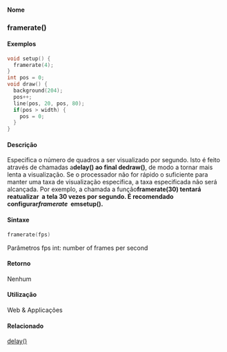 
#### Nome
### framerate()

#### Exemplos

```pde
void setup() { 
  framerate(4); 
} 
int pos = 0; 
void draw() { 
  background(204); 
  pos++; 
  line(pos, 20, pos, 80); 
  if(pos > width) { 
    pos = 0; 
  } 
} 

```

#### Descrição
Especifica o número de quadros a ser visualizado por segundo. Isto é feito através de chamadas a**delay() **ao final de**draw()**,
de modo a tornar mais lenta a visualização. Se o
processador não for rápido o suficiente para manter uma
taxa de visualização específica, a taxa
especificada não será alcançada. Por exemplo, a
chamada a função**framerate(30) **tentará reatualizar  a tela 30 vezes por segundo. É recomendado configurar*framerate*  em**setup().**

#### Sintaxe
```pde
framerate(fps)

```
Parâmetros
fps
int: number of frames per second

#### Retorno

	
Nenhum

#### Utilização

	
Web & Applicações

#### Relacionado
[delay()](delay_)
